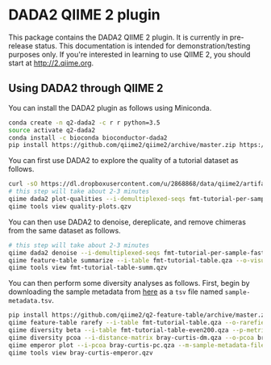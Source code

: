 # DADA2 QIIME 2 plugin

This package contains the DADA2 QIIME 2 plugin. It is currently in pre-release status. This documentation is intended for demonstration/testing purposes only. If you're interested in learning to use QIIME 2, you should start at http://2.qiime.org.

## Using DADA2 through QIIME 2

You can install the DADA2 plugin as follows using Miniconda.

```bash
conda create -n q2-dada2 -c r r python=3.5
source activate q2-dada2
conda install -c bioconda bioconductor-dada2
pip install https://github.com/qiime2/qiime2/archive/master.zip https://github.com/qiime2/q2cli/archive/master.zip https://github.com/qiime2/q2-types/archive/master.zip https://github.com/qiime2/q2-feature-table/archive/master.zip https://github.com/benjjneb/q2-dada2/archive/master.zip
```

You can first use DADA2 to explore the quality of a tutorial dataset as follows.

```bash
curl -sO https://dl.dropboxusercontent.com/u/2868868/data/qiime2/artifacts/fmt-tutorial-per-sample-fastq-1p.qza
# this step will take about 2-3 minutes
qiime dada2 plot-qualities --i-demultiplexed-seqs fmt-tutorial-per-sample-fastq-1p.qza --o-visualization quality-plots --p-n 10
qiime tools view quality-plots.qzv
```

You can then use DADA2 to denoise, dereplicate, and remove chimeras from the same dataset as follows.

```bash
# this step will take about 2-3 minutes
qiime dada2 denoise --i-demultiplexed-seqs fmt-tutorial-per-sample-fastq-1p.qza --o-table fmt-tutorial-table.qza --p-trim-left 10 --p-trunc-len 130 --o-representative-sequences fmt-tutorial-rep-seqs.qza
qiime feature-table summarize --i-table fmt-tutorial-table.qza --o-visualization fmt-tutorial-table-summ
qiime tools view fmt-tutorial-table-summ.qzv
```

You can then perform some diversity analyses as follows. First, begin by downloading the sample metadata from [here](https://docs.google.com/spreadsheets/d/16ANHgoFhnpjehCO6ulVPD1b93FDGuDVgA_xh2O4mIRU/edit?usp=sharing) as a ``tsv`` file named ``sample-metadata.tsv``.

```bash
pip install https://github.com/qiime2/q2-feature-table/archive/master.zip https://github.com/qiime2/q2-diversity/archive/master.zip
qiime feature-table rarefy --i-table fmt-tutorial-table.qza --o-rarefied-table fmt-tutorial-table-even200.qza --p-counts-per-sample 200
qiime diversity beta --i-table fmt-tutorial-table-even200.qza --p-metric braycurtis --o-distance-matrix bray-curtis-dm
qiime diversity pcoa --i-distance-matrix bray-curtis-dm.qza --o-pcoa bray-curtis-pc
qiime emperor plot --i-pcoa bray-curtis-pc.qza --m-sample-metadata-file sample-metadata.tsv --o-visualization bray-curtis-emperor
qiime tools view bray-curtis-emperor.qzv
```
